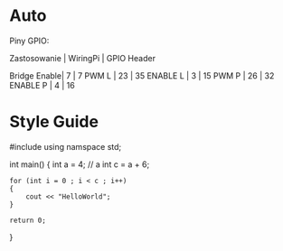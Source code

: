 # Auto

Piny GPIO:

Zastosowanie | WiringPi    | GPIO Header

Bridge Enable| 7           | 7
PWM L        | 23          | 35
ENABLE L     | 3           | 15
PWM P        | 26          | 32
ENABLE P     | 4           | 16

# Style Guide

#include <iostream>
using namspace std;

int main()
{
    int a = 4;                      // a
    int c = a + 6;

    for (int i = 0 ; i < c ; i++)
    {
        cout << "HelloWorld";
    }

    return 0;
}
